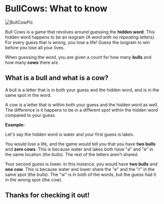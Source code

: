 # BullCows: What to know
![BullCowPic](https://i.imgur.com/LvioYF5.png)

Bull Cows is a game that revolves around guessing the **hidden word**.
This hidden word happens to be an isogram *(A word with no repeating letters).*
For every guess that is wrong, you lose a life! 
Guess the isogram to win before you lose all your lives.

When guessing the word, you are given a count for how many **bulls** and how many **cows** there are.

## What is a bull and what is a cow?

A bull is a letter that is in both your guess and the hidden word, and is in the same spot in the word.

A cow is a letter that is within both your guess and the hidden word as well. The difference is it happens to be 
in a different spot within the hidden word compared to your guess.

**Example:**

Let's say the hidden word is water and your first guess is lakes.

You would lose a life, and the game would tell you that you have **two bulls** and **zero cows**.
This is because water and lakes both have "a" and "e" in the same location (the bulls). The rest of the letters aren't shared.

Your second guess is lower. In this instance, you would have **two bulls** and **one cow**.
This is because water and lower share the "e" and the "r" in the same spot (the bulls).
The "w" is in both of the words, but the guess had it in the wrong spot (the cow).


## Thanks for checking it out!
